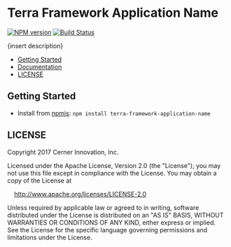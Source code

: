 # Terra Framework Application Name


[![NPM version](http://img.shields.io/npm/v/terra-framework-application-name.svg)](https://www.npmjs.org/package/terra-framework-application-name)
[![Build Status](https://travis-ci.org/cerner/terra-framework.svg?branch=master)](https://travis-ci.org/cerner/terra-framework)

{insert description}

- [Getting Started](#getting-started)
- [Documentation](https://github.com/cerner/terra-framework/tree/master/packages/terra-framework-application-name/docs)
- [LICENSE](#license)

## Getting Started

- Install from [npmjs](https://www.npmjs.com): `npm install terra-framework-application-name`

## LICENSE

Copyright 2017 Cerner Innovation, Inc.

Licensed under the Apache License, Version 2.0 (the "License"); you may not use this file except in compliance with the License. You may obtain a copy of the License at

&nbsp;&nbsp;&nbsp;&nbsp;http://www.apache.org/licenses/LICENSE-2.0

Unless required by applicable law or agreed to in writing, software distributed under the License is distributed on an "AS IS" BASIS, WITHOUT WARRANTIES OR CONDITIONS OF ANY KIND, either express or implied. See the License for the specific language governing permissions and limitations under the License.
